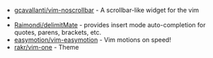 * [gcavallanti/vim-noscrollbar](https://github.com/gcavallanti/vim-noscrollbar) - A scrollbar-like widget for the vim
* 
* [Raimondi/delimitMate](https://github.com/Raimondi/delimitMate) - provides insert mode auto-completion for quotes, parens, brackets, etc.
* [easymotion/vim-easymotion](https://github.com/easymotion/vim-easymotion) - Vim motions on speed!
* [rakr/vim-one](https://github.com/rakr/vim-one) - Theme
